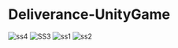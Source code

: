 # Deliverance-UnityGame
![ss4](https://user-images.githubusercontent.com/61450895/150577993-f221b017-6e84-4153-8715-c6b3a0336237.png)
![SS3](https://user-images.githubusercontent.com/61450895/150578012-ed24673e-565e-445f-ad0b-82ffef778912.png)
![ss1](https://user-images.githubusercontent.com/61450895/150578033-37d0b329-5127-4d91-9441-a02b235b1ce8.png)
![ss2](https://user-images.githubusercontent.com/61450895/150578035-00a85df8-a8b5-429f-8d6d-e58bb52ecb28.png)

